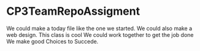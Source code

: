 CP3TeamRepoAssigment
====================
We could make a today file like the one we started.
We could also make a web design. 
This class is cool
We could work together to get the job done
We make good Choices to Succede. 
